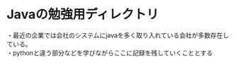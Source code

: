 # Javaの勉強用ディレクトリ

・最近の企業では会社のシステムにjavaを多く取り入れている会社が多数存在している。  
・pythonと違う部分などを学びながらここに記録を残していくこととする
